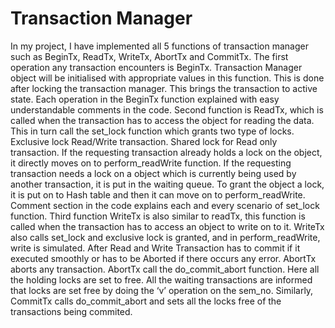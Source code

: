 # Transaction Manager
In my project, I have implemented all 5 functions of transaction manager such as BeginTx, ReadTx, WriteTx, AbortTx and CommitTx.
The first operation any transaction encounters is BeginTx. Transaction Manager object will be initialised with appropriate values in this function. This is done after locking the transaction manager. This brings the transaction to active state. Each operation in the BeginTx function explained with easy understandable comments in the code.
Second function is ReadTx, which is called when the transaction has to access the object for reading the data. This in turn call the set_lock function which grants two type of locks. Exclusive lock Read/Write transaction. Shared lock for Read only transaction. If the requesting transaction already holds a lock on the object, it directly moves on to perform_readWrite function. If the requesting transaction needs a lock on a object which is currently being used by another transaction, it is put in the waiting queue. To grant the object a lock, it is put on to Hash table and then it can move on to perform_readWrite. Comment section in the code explains each and every scenario of set_lock function.
Third function WriteTx is also similar to readTx, this function is called when the transaction has to access an object to write on to it. WriteTx also calls set_lock and exclusive lock is granted, and in perform_readWrite,  write is simulated.
After Read and Write Transaction has to commit if it executed smoothly or has to be Aborted if there occurs any error. AbortTx aborts any transaction. AbortTx call the do_commit_abort function. Here all the holding locks are set to free. All the waiting transactions are informed that locks are set free by doing the ‘v’ operation on the sem_no. Similarly, CommitTx calls do_commit_abort and sets all the locks free of the transactions being commited.
